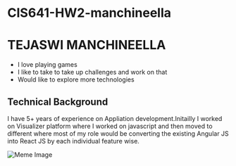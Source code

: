 # CIS641-HW2-manchineella

# TEJASWI MANCHINEELLA

* I love playing games
* I like to take to take up challenges and work on that
* Would like to explore more technologies

## **Technical Background**
I have 5+ years of experience on Appliation development.Initailly I worked 
on Visualizer platform where I worked on javascript and then moved to 
different where most of my role would be converting the existing Angular 
JS into React JS by each individual feature wise.

![Meme 
Image](https://www.thecoderpedia.com/wp-content/uploads/2020/06/Programming-Memes-Programmer-while-sleeping.jpg) 
